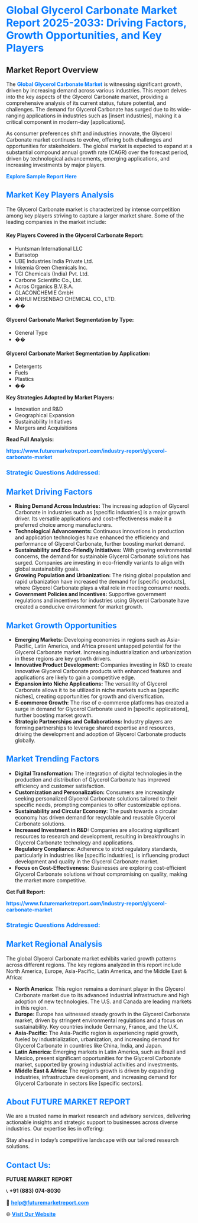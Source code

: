 <h1 style="color: #007BFF;">Global Glycerol Carbonate Market Report 2025-2033: Driving Factors, Growth Opportunities, and Key Players</h1>

<section id="overview">
<h2>Market Report Overview</h2>
<p>The <a href="https://www.futuremarketreport.com/industry-report/glycerol-carbonate-market" style="color: #007BFF; text-decoration: none;"><strong>Global Glycerol Carbonate Market</strong></a> is witnessing significant growth, driven by increasing demand across various industries. This report delves into the key aspects of the Glycerol Carbonate market, providing a comprehensive analysis of its current status, future potential, and challenges. The demand for Glycerol Carbonate has surged due to its wide-ranging applications in industries such as [insert industries], making it a critical component in modern-day [applications].</p>
<p>As consumer preferences shift and industries innovate, the Glycerol Carbonate market continues to evolve, offering both challenges and opportunities for stakeholders. The global market is expected to expand at a substantial compound annual growth rate (CAGR) over the forecast period, driven by technological advancements, emerging applications, and increasing investments by major players.</p>
</section>

<section id="overview">
<p><a href="https://www.futuremarketreport.com/request-sample/reportId=117220" style="color: #007BFF; text-decoration: none;"><strong>Explore Sample Report Here</strong></a></p>
</section>

<section id="key-players">
<h2 style="color: #007BFF;">Market Key Players Analysis</h2>
<p>The Glycerol Carbonate market is characterized by intense competition among key players striving to capture a larger market share. Some of the leading companies in the market include:</p>
<h4>Key Players Covered in the Glycerol Carbonate Report:</h4>
<ul><li>Huntsman International LLC</li><li>Eurisotop</li><li>UBE Industries India Private Ltd.</li><li>Inkemia Green Chemicals Inc.</li><li>TCI Chemicals (India) Pvt. Ltd.</li><li>Carbone Scientific Co., Ltd.</li><li>Acros Organics B.V.B.A.</li><li>GLACONCHEMIE GmbH</li><li>ANHUI MEISENBAO CHEMICAL CO., LTD.</li><li>��</li></ul>
<h4>Glycerol Carbonate Market Segmentation by Type:</h4>
<ul><li>General Type</li><li>��</li></ul>

<h4>Glycerol Carbonate Market Segmentation by Application:</h4>
<ul><li>Detergents</li><li>Fuels</li><li>Plastics</li><li>��</li></ul>
<p><strong>Key Strategies Adopted by Market Players:</strong></p>
<ul>
<li>Innovation and R&D</li>
<li>Geographical Expansion</li>
<li>Sustainability Initiatives</li>
<li>Mergers and Acquisitions</li>
</ul>
</section>

<section>
<p><strong>Read Full Analysis: </strong></p><a href="https://www.futuremarketreport.com/industry-report/glycerol-carbonate-market" style="color: #007BFF; text-decoration: none;"><strong>https://www.futuremarketreport.com/industry-report/glycerol-carbonate-market</strong></a>
<h3 style="color: #007BFF;">Strategic Questions Addressed:</h3>
</section>

<section id="driving-factors">
<h2 style="color: #007BFF;">Market Driving Factors</h2>
<ul>
<li><strong>Rising Demand Across Industries:</strong> The increasing adoption of Glycerol Carbonate in industries such as [specific industries] is a major growth driver. Its versatile applications and cost-effectiveness make it a preferred choice among manufacturers.</li>
<li><strong>Technological Advancements:</strong> Continuous innovations in production and application technologies have enhanced the efficiency and performance of Glycerol Carbonate, further boosting market demand.</li>
<li><strong>Sustainability and Eco-Friendly Initiatives:</strong> With growing environmental concerns, the demand for sustainable Glycerol Carbonate solutions has surged. Companies are investing in eco-friendly variants to align with global sustainability goals.</li>
<li><strong>Growing Population and Urbanization:</strong> The rising global population and rapid urbanization have increased the demand for [specific products], where Glycerol Carbonate plays a vital role in meeting consumer needs.</li>
<li><strong>Government Policies and Incentives:</strong> Supportive government regulations and incentives for industries using Glycerol Carbonate have created a conducive environment for market growth.</li>
</ul>
</section>

<section id="growth-opportunities">
<h2 style="color: #007BFF;">Market Growth Opportunities</h2>
<ul>
<li><strong>Emerging Markets:</strong> Developing economies in regions such as Asia-Pacific, Latin America, and Africa present untapped potential for the Glycerol Carbonate market. Increasing industrialization and urbanization in these regions are key growth drivers.</li>
<li><strong>Innovative Product Development:</strong> Companies investing in R&D to create innovative Glycerol Carbonate products with enhanced features and applications are likely to gain a competitive edge.</li>
<li><strong>Expansion into Niche Applications:</strong> The versatility of Glycerol Carbonate allows it to be utilized in niche markets such as [specific niches], creating opportunities for growth and diversification.</li>
<li><strong>E-commerce Growth:</strong> The rise of e-commerce platforms has created a surge in demand for Glycerol Carbonate used in [specific applications], further boosting market growth.</li>
<li><strong>Strategic Partnerships and Collaborations:</strong> Industry players are forming partnerships to leverage shared expertise and resources, driving the development and adoption of Glycerol Carbonate products globally.</li>
</ul>
</section>

<section id="trending-factors">
<h2 style="color: #007BFF;">Market Trending Factors</h2>
<ul>
<li><strong>Digital Transformation:</strong> The integration of digital technologies in the production and distribution of Glycerol Carbonate has improved efficiency and customer satisfaction.</li>
<li><strong>Customization and Personalization:</strong> Consumers are increasingly seeking personalized Glycerol Carbonate solutions tailored to their specific needs, prompting companies to offer customizable options.</li>
<li><strong>Sustainability and Circular Economy:</strong> The push towards a circular economy has driven demand for recyclable and reusable Glycerol Carbonate solutions.</li>
<li><strong>Increased Investment in R&D:</strong> Companies are allocating significant resources to research and development, resulting in breakthroughs in Glycerol Carbonate technology and applications.</li>
<li><strong>Regulatory Compliance:</strong> Adherence to strict regulatory standards, particularly in industries like [specific industries], is influencing product development and quality in the Glycerol Carbonate market.</li>
<li><strong>Focus on Cost-Effectiveness:</strong> Businesses are exploring cost-efficient Glycerol Carbonate solutions without compromising on quality, making the market more competitive.</li>
</ul>
</section>

<section>
<p><strong>Get Full Report: </strong></p><a href="https://www.futuremarketreport.com/industry-report/glycerol-carbonate-market" style="color: #007BFF; text-decoration: none;"><strong>https://www.futuremarketreport.com/industry-report/glycerol-carbonate-market</strong></a>
<h3 style="color: #007BFF;">Strategic Questions Addressed:</h3>
</section>


<section id="regional-analysis">
<h2 style="color: #007BFF;">Market Regional Analysis</h2>
<p>The global Glycerol Carbonate market exhibits varied growth patterns across different regions. The key regions analyzed in this report include North America, Europe, Asia-Pacific, Latin America, and the Middle East & Africa:</p>
<ul>
<li><strong>North America:</strong> This region remains a dominant player in the Glycerol Carbonate market due to its advanced industrial infrastructure and high adoption of new technologies. The U.S. and Canada are leading markets in this region.</li>
<li><strong>Europe:</strong> Europe has witnessed steady growth in the Glycerol Carbonate market, driven by stringent environmental regulations and a focus on sustainability. Key countries include Germany, France, and the U.K.</li>
<li><strong>Asia-Pacific:</strong> The Asia-Pacific region is experiencing rapid growth, fueled by industrialization, urbanization, and increasing demand for Glycerol Carbonate in countries like China, India, and Japan.</li>
<li><strong>Latin America:</strong> Emerging markets in Latin America, such as Brazil and Mexico, present significant opportunities for the Glycerol Carbonate market, supported by growing industrial activities and investments.</li>
<li><strong>Middle East & Africa:</strong> The region’s growth is driven by expanding industries, infrastructure development, and increasing demand for Glycerol Carbonate in sectors like [specific sectors].</li>
</ul>
</section>

<footer>
<h2 style="color: #007BFF;">About FUTURE MARKET REPORT</h2>
<p>We are a trusted name in market research and advisory services, delivering actionable insights and strategic support to businesses across diverse industries. Our expertise lies in offering:</p>

<p>Stay ahead in today’s competitive landscape with our tailored research solutions.</p>

<h2 style="color: #007BFF;">Contact Us:</h2>
<p><strong>FUTURE MARKET REPORT</strong></p>
<p>📞 <strong>+91 (883) 074-8030</strong></p>
<p>📧 <strong><a href="mailto:help@futuremarketreport.com" style="color: #007BFF;">help@futuremarketreport.com</a></strong></p>
<p>🌐 <strong><a href="https://www.futuremarketreport.com/" style="color: #007BFF;">Visit Our Website</a></strong></p>
</footer>